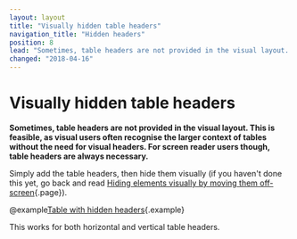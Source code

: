 ```yaml
---
layout: layout
title: "Visually hidden table headers"
navigation_title: "Hidden headers"
position: 8
lead: "Sometimes, table headers are not provided in the visual layout. This is feasible, as visual users often recognise the larger context of tables without the need for visual headers. For screen reader users though, table headers are always necessary."
changed: "2018-04-16"
---
```


# Visually hidden table headers

**Sometimes, table headers are not provided in the visual layout. This is feasible, as visual users often recognise the larger context of tables without the need for visual headers. For screen reader users though, table headers are always necessary.**

Simply add the table headers, then hide them visually (if you haven't done this yet, go back and read [Hiding elements visually by moving them off-screen](/examples/hiding-elements/visually){.page}).

@example[Table with hidden headers](table-with-hidden-headers){.example}

This works for both horizontal and vertical table headers.